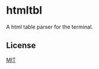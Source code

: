 # htmltbl

A html table parser for the terminal.

## License
[MIT](https://github.com/marinmgabriel/htmltbl/raw/main/LICENSE)
